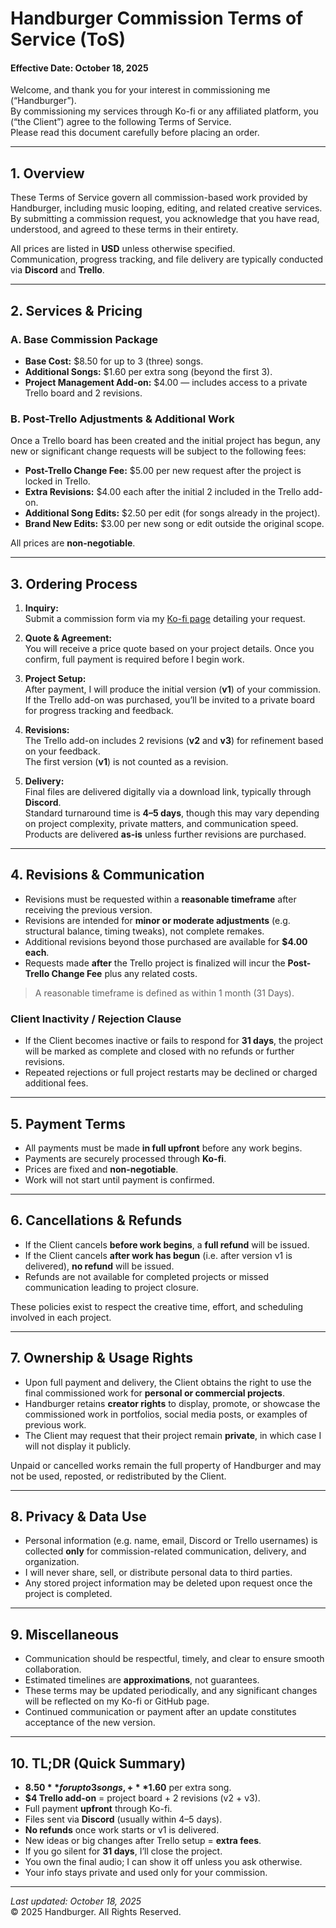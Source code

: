# **Handburger Commission Terms of Service (ToS)**  
#### Effective Date: October 18, 2025  

Welcome, and thank you for your interest in commissioning me (“Handburger”).  
By commissioning my services through Ko-fi or any affiliated platform, you (“the Client”) agree to the following Terms of Service.  
Please read this document carefully before placing an order.

---

## **1. Overview**

These Terms of Service govern all commission-based work provided by Handburger, including music looping, editing, and related creative services.  
By submitting a commission request, you acknowledge that you have read, understood, and agreed to these terms in their entirety.

All prices are listed in **USD** unless otherwise specified.  
Communication, progress tracking, and file delivery are typically conducted via **Discord** and **Trello**.

---

## **2. Services & Pricing**

### **A. Base Commission Package**
* **Base Cost:** $8.50 for up to 3 (three) songs.  
* **Additional Songs:** $1.60 per extra song (beyond the first 3).  
* **Project Management Add-on:** $4.00 — includes access to a private Trello board and 2 revisions.

### **B. Post-Trello Adjustments & Additional Work**
Once a Trello board has been created and the initial project has begun, any new or significant change requests will be subject to the following fees:
* **Post-Trello Change Fee:** $5.00 per new request after the project is locked in Trello.
* **Extra Revisions:** $4.00 each after the initial 2 included in the Trello add-on.
* **Additional Song Edits:** $2.50 per edit (for songs already in the project).  
* **Brand New Edits:** $3.00 per new song or edit outside the original scope.  

All prices are **non-negotiable**.

---

## **3. Ordering Process**

1. **Inquiry:**  
   Submit a commission form via my [Ko-fi page](https://ko-fi.com/handburger/commissions) detailing your request.  

2. **Quote & Agreement:**  
   You will receive a price quote based on your project details. Once you confirm, full payment is required before I begin work.  

3. **Project Setup:**  
   After payment, I will produce the initial version (**v1**) of your commission.  
   If the Trello add-on was purchased, you’ll be invited to a private board for progress tracking and feedback.  

4. **Revisions:**  
   The Trello add-on includes 2 revisions (**v2** and **v3**) for refinement based on your feedback.  
   The first version (**v1**) is not counted as a revision.  

5. **Delivery:**  
   Final files are delivered digitally via a download link, typically through **Discord**.  
   Standard turnaround time is **4–5 days**, though this may vary depending on project complexity, private matters, and communication speed.  
   Products are delivered **as-is** unless further revisions are purchased.

---

## **4. Revisions & Communication**

* Revisions must be requested within a **reasonable timeframe** after receiving the previous version.  
* Revisions are intended for **minor or moderate adjustments** (e.g. structural balance, timing tweaks), not complete remakes.  
* Additional revisions beyond those purchased are available for **$4.00 each**.  
* Requests made **after** the Trello project is finalized will incur the **Post-Trello Change Fee** plus any related costs.

> A reasonable timeframe is defined as within 1 month (31 Days).

### **Client Inactivity / Rejection Clause**
* If the Client becomes inactive or fails to respond for **31 days**, the project will be marked as complete and closed with no refunds or further revisions.  
* Repeated rejections or full project restarts may be declined or charged additional fees.

---

## **5. Payment Terms**

* All payments must be made **in full upfront** before any work begins.  
* Payments are securely processed through **Ko-fi**.  
* Prices are fixed and **non-negotiable**.  
* Work will not start until payment is confirmed.

---

## **6. Cancellations & Refunds**

* If the Client cancels **before work begins**, a **full refund** will be issued.  
* If the Client cancels **after work has begun** (i.e. after version v1 is delivered), **no refund** will be issued.  
* Refunds are not available for completed projects or missed communication leading to project closure.  

These policies exist to respect the creative time, effort, and scheduling involved in each project.

---

## **7. Ownership & Usage Rights**

* Upon full payment and delivery, the Client obtains the right to use the final commissioned work for **personal or commercial projects**.  
* Handburger retains **creator rights** to display, promote, or showcase the commissioned work in portfolios, social media posts, or examples of previous work.  
* The Client may request that their project remain **private**, in which case I will not display it publicly.

Unpaid or cancelled works remain the full property of Handburger and may not be used, reposted, or redistributed by the Client.

---

## **8. Privacy & Data Use**

* Personal information (e.g. name, email, Discord or Trello usernames) is collected **only** for commission-related communication, delivery, and organization.  
* I will never share, sell, or distribute personal data to third parties.  
* Any stored project information may be deleted upon request once the project is completed.

---

## **9. Miscellaneous**

* Communication should be respectful, timely, and clear to ensure smooth collaboration.  
* Estimated timelines are **approximations**, not guarantees.  
* These terms may be updated periodically, and any significant changes will be reflected on my Ko-fi or GitHub page.  
* Continued communication or payment after an update constitutes acceptance of the new version.

---

## **10. TL;DR (Quick Summary)**

- **$8.50** for up to 3 songs, +**$1.60** per extra song.  
- **$4 Trello add-on** = project board + 2 revisions (v2 + v3).  
- Full payment **upfront** through Ko-fi.  
- Files sent via **Discord** (usually within 4–5 days).  
- **No refunds** once work starts or v1 is delivered.  
- New ideas or big changes after Trello setup = **extra fees**.  
- If you go silent for **31 days**, I’ll close the project.  
- You own the final audio; I can show it off unless you ask otherwise.  
- Your info stays private and used only for your commission.

---

_Last updated: October 18, 2025_  
© 2025 Handburger. All Rights Reserved.

